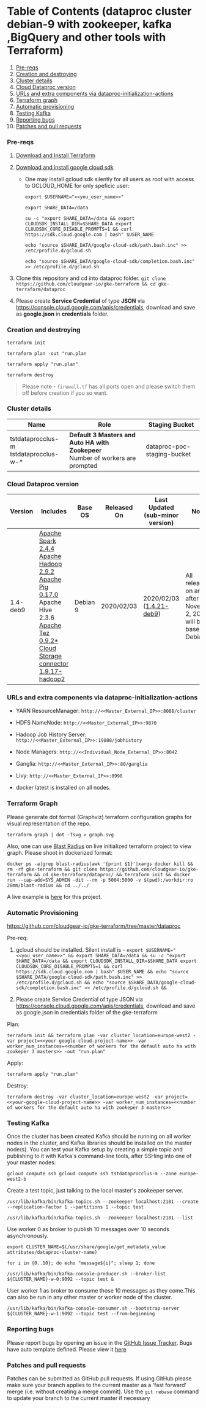 Table of Contents (dataproc cluster debian-9 with zookeeper, kafka ,BigQuery and other tools with Terraform)
=================

1. [Pre-reqs ](#pre-reqs)
2. [Creation and destroying](#creation-and-destroying)
3. [Cluster details](#cluster-details)
4. [Cloud Dataproc version](#cloud-dataproc-version)
5. [URLs and extra components via dataproc-initialization-actions](#urls-and-extra-components-via-dataproc-initialization-actions)
6. [Terraform graph](#terraform-graph)
7. [Automatic provisioning](#automatic-provisioning)
8. [Testing Kafka](testing-kafka)
9. [Reporting bugs](#reporting-bugs)
10. [Patches and pull requests](#patches-and-pull-requests)

### Pre-reqs
1. [Download and Install Terraform](https://www.terraform.io/downloads.html)
2. [Download and install google cloud sdk](https://cloud.google.com/sdk/docs/downloads-interactive)
    * One may install gcloud sdk silently for all users as root with access to GCLOUD_HOME for only speficic user:

       `export $USERNAME="<<you_user_name>>"`

       `export SHARE_DATA=/data`

       `su -c "export SHARE_DATA=/data && export CLOUDSDK_INSTALL_DIR=$SHARE_DATA export CLOUDSDK_CORE_DISABLE_PROMPTS=1 && curl https://sdk.cloud.google.com | bash" $USER_NAME`

       `echo "source $SHARE_DATA/google-cloud-sdk/path.bash.inc" >> /etc/profile.d/gcloud.sh`

       `echo "source $SHARE_DATA/google-cloud-sdk/completion.bash.inc" >> /etc/profile.d/gcloud.sh`

3. Clone this repository and cd into dataproc folder. `git clone https://github.com/cloudgear-io/gke-terraform && cd gke-terraform/dataproc`

4. Please create **Service Credential** of type **JSON** via https://console.cloud.google.com/apis/credentials, download and save as **google.json** in **credentials** folder.

### Creation and destroying
`terraform init`

`terraform plan -out "run.plan`

`terraform apply "run.plan"`

`terraform destroy`

>Please note - `firewall.tf` has all ports open and please switch them off before creation if you so want.

### Cluster details

Name | Role | Staging Bucket
--- | --- | ---
tstdataprocclus-m<br />tstdataprocclus-w-*| **Default 3 Masters and Auto HA with Zookepeer** <br />Number of workers are prompted | dataproc-poc-staging-bucket

### Cloud Dataproc version
Version | Includes | Base OS | Released On | Last Updated (sub-minor version) | Notes
--- | --- | --- | --- |--- |---
1.4-deb9 | [Apache Spark 2.4.4](https://spark.apache.org/docs/2.4.4/)<br />[Apache Hadoop 2.9.2](https://hadoop.apache.org/docs/r2.9.2/index.html)<br />[Apache Pig 0.17.0](https://pig.apache.org/docs/r0.17.0/)<br />Apache Hive 2.3.6<br />[Apache Tez 0.9.2*](https://tez.apache.org/releases/apache-tez-0-9-2.html)<br />[Cloud Storage connector 1.9.17-hadoop2](https://github.com/GoogleCloudPlatform/bigdata-interop/releases/tag/v1.9.17) | Debian 9 | 2020/02/03 | 2020/02/03<br />([1.4.21-deb9](https://cloud.google.com/dataproc/docs/release-notes#February_03_2020)) | All releases on and after November 2, 2018 will be based on Debian 9.

### URLs and extra components via dataproc-initialization-actions

* YARN ResourceManager: `http://<<Master_External_IP>>:8088/cluster`

* HDFS NameNode: `http://<<Master_External_IP>>:9870`

* Hadoop Job History Server: `http://<<Master_External_IP>>:19888/jobhistory`

* Node Managers: `http://<<Individual_Node_External_IP>>:8042`

* Ganglia: `http://<<Master_External_IP>>:80/ganglia`

* Livy: `http://<<Master_External_IP>>:8998`

* docker latest is installed on all nodes.

 ### Terraform Graph
 Please generate dot format (Graphviz) terraform configuration graphs for visual representation of the repo.

 `terraform graph | dot -Tsvg > graph.svg`
 
 Also, one can use [Blast Radius](https://github.com/28mm/blast-radius) on live initialized terraform project to view graph.
 Please shoot in dockerized format:

 `docker ps -a|grep blast-radius|awk '{print $1}'|xargs docker kill && rm -rf gke-terraform && git clone https://github.com/cloudgear-io/gke-terraform && cd gke-terraform/dataproc/ && terraform init && docker run --cap-add=SYS_ADMIN -dit --rm -p 5004:5000 -v $(pwd):/workdir:ro 28mm/blast-radius && cd ../../`

  A live example is [here](http://buildservers.westeurope.cloudapp.azure.com:5004/) for this project.

  ### Automatic Provisioning

https://github.com/cloudgear-io/gke-terraform/tree/master/dataproc

Pre-req: 
1. gcloud should be installed. Silent install is - 
`export $USERNAME="<<you_user_name>>" && export SHARE_DATA=/data && su -c "export SHARE_DATA=/data && export CLOUDSDK_INSTALL_DIR=$SHARE_DATA export CLOUDSDK_CORE_DISABLE_PROMPTS=1 && curl https://sdk.cloud.google.com | bash" $USER_NAME && echo "source $SHARE_DATA/google-cloud-sdk/path.bash.inc" >> /etc/profile.d/gcloud.sh && echo "source $SHARE_DATA/google-cloud-sdk/completion.bash.inc" >> /etc/profile.d/gcloud.sh &&`

2. Please create Service Credential of type JSON via https://console.cloud.google.com/apis/credentials, download and save as google.json in credentials folder of the gke-terraform


Plan:

`terraform init && terraform plan -var cluster_location=europe-west2 -var project=<<your-google-cloud-project-name>> -var worker_num_instances=<<number of workers for the default auto ha with zookeper 3 masters>> -out "run.plan"`

Apply:

`terraform apply "run.plan"`

Destroy:

`terraform destroy -var cluster_location=europe-west2 -var project=<<your-google-cloud-project-name>> -var worker_num_instances=<<number of workers for the default auto ha with zookeper 3 masters>>`

 ### Testing Kafka

  Once the cluster has been created Kafka should be running on all worker nodes in the cluster, and Kafka libraries should be installed on the master node(s). You can test your Kafka setup by creating a simple topic and publishing to it with Kafka's command-line tools, after SSHing into one of your master nodes:

  `gcloud compute ssh gcloud compute ssh tstdataprocclus-m --zone europe-west2-b`

   Create a test topic, just talking to the local master's zookeeper server.

  `/usr/lib/kafka/bin/kafka-topics.sh --zookeeper localhost:2181 --create  --replication-factor 1 --partitions 1 --topic test`

  `/usr/lib/kafka/bin/kafka-topics.sh --zookeeper localhost:2181 --list `

  Use worker 0 as broker to publish 10 messages over 10 seconds asynchronously.

  `export CLUSTER_NAME=$(/usr/share/google/get_metadata_value attributes/dataproc-cluster-name)`
  
  `for i in {0..10}; do echo "message${i}"; sleep 1; done `
  
  `/usr/lib/kafka/bin/kafka-console-producer.sh --broker-list ${CLUSTER_NAME}-w-0:9092 --topic test &`
  
  User worker 1 as broker to consume those 10 messages as they come.This can also be run in any other master or worker node of the cluster.

  `/usr/lib/kafka/bin/kafka-console-consumer.sh --bootstrap-server ${CLUSTER_NAME}-w-1:9092 --topic test --from-beginning`


### Reporting bugs

Please report bugs  by opening an issue in the [GitHub Issue Tracker](https://github.com/cloudgear-io/gke-terraform/issues).
Bugs have auto template defined. Please view it [here](https://github.com/cloudgear-io/gke-terraform/blob/master/.github/ISSUE_TEMPLATE/bug_report.md)

### Patches and pull requests

Patches can be submitted as GitHub pull requests. If using GitHub please make sure your branch applies to the current master as a 'fast forward' merge (i.e. without creating a merge commit). Use the `git rebase` command to update your branch to the current master if necessary

